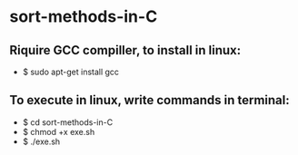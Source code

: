 # sort-methods-in-C

## Riquire GCC compiller, to install in linux:

+ $ sudo apt-get install gcc


## To execute in linux, write commands in terminal:

+ $ cd sort-methods-in-C
+ $ chmod +x exe.sh
+ $ ./exe.sh
